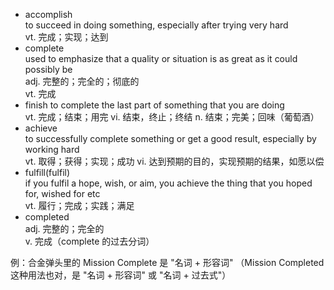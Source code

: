 -   accomplish\
    to succeed in doing something, especially after trying very hard\
    vt. 完成；实现；达到
-   complete\
    used to emphasize that a quality or situation is as great as it could possibly be\
    adj. 完整的；完全的；彻底的\
    vt. 完成
-   finish
    to complete the last part of something that you are doing\
    vt. 完成；结束；用完
    vi. 结束，终止；终结
    n. 结束；完美；回味（葡萄酒）
-   achieve\
    to successfully complete something or get a good result, especially by working hard\
    vt. 取得；获得；实现；成功
    vi. 达到预期的目的，实现预期的结果，如愿以偿
-   fulfill(fulfil)\
    if you fulfil a hope, wish, or aim, you achieve the thing that you hoped for, wished for etc\
    vt. 履行；完成；实践；满足
-   completed\
    adj. 完整的；完全的\
    v. 完成（complete 的过去分词）

例：合金弹头里的 Mission Complete 是 "名词 + 形容词"
（Mission Completed 这种用法也对，是 "名词 + 形容词" 或 "名词 + 过去式"）
